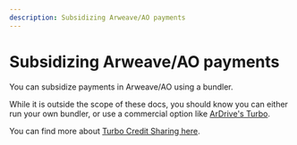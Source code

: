 ```yaml
---
description: Subsidizing Arweave/AO payments
---
```


# Subsidizing Arweave/AO payments

You can subsidize payments in Arweave/AO using a bundler.

While it is outside the scope of these docs, you should know you can either run your own bundler, 
or use a commercial option like [ArDrive's Turbo](https://docs.ardrive.io/docs/turbo/what-is-turbo.html).

You can find more about [Turbo Credit Sharing here](https://docs.ardrive.io/docs/turbo/what-is-turbo.html).

